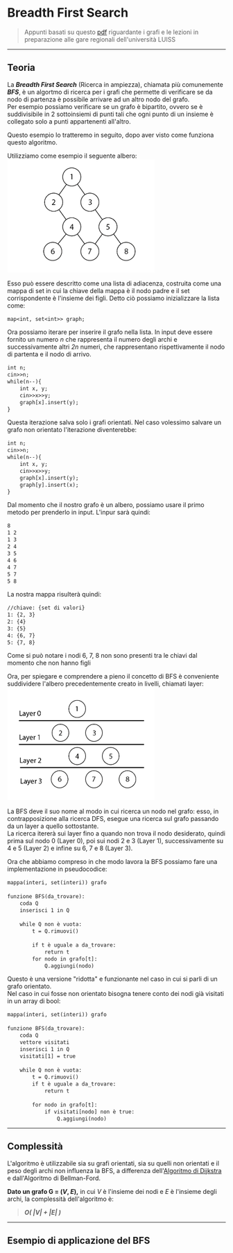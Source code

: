 # Breadth First Search 
>Appunti basati su questo [pdf](https://moodle2.units.it/pluginfile.php/438805/mod_resource/content/1/Lecture_16_handout.pdf) riguardante i grafi e le lezioni in preparazione alle gare regionali dell'università LUISS

****

## Teoria
La ***Breadth First Search*** (Ricerca in ampiezza), chiamata più comunemente ***BFS***, è un algortmo di ricerca per i grafi che permette di verificare se da nodo di partenza è possibile arrivare ad un altro nodo del grafo.  
Per esempio possiamo verificare se un grafo è bipartito, ovvero se è suddivisibile in 2 sottoinsiemi di punti tali che ogni punto di un insieme è collegato solo a punti appartenenti all'altro.

Questo esempio lo tratteremo in seguito, dopo aver visto come funziona questo algoritmo.

Utilizziamo come esempio il seguente albero:  
<img src="https://github.com/LikegoldTOMMY/Introduzione-alla-programmazione-competitiva/blob/main/Useful%20Files/Graph.png?raw=true)" width="340" height="260">

Esso può essere descritto come una lista di adiacenza, costruita come una mappa di set in cui la chiave della mappa è il nodo padre e il set corrispondente è l'insieme dei figli.
Detto ciò possiamo inizializzare la lista come:

    map<int, set<int>> graph;

Ora possiamo iterare per inserire il grafo nella lista. In input deve essere fornito un numero *n* che rappresenta il numero degli archi e successivamente altri *2n* numeri, che rappresentano rispettivamente il nodo di partenta e il nodo di arrivo.

    int n;
    cin>>n;
    while(n--){
        int x, y;
        cin>>x>>y;
        graph[x].insert(y);
    }

Questa iterazione salva solo i grafi orientati. Nel caso volessimo salvare un grafo non orientato l'iterazione diventerebbe:

    int n;
    cin>>n;
    while(n--){
        int x, y;
        cin>>x>>y;
        graph[x].insert(y);
        graph[y].insert(x);
    }

Dal momento che il nostro grafo è un albero, possiamo usare il primo metodo per prenderlo in input. L'inpur sarà quindi:

    8
    1 2
    1 3
    2 4
    3 5
    4 6
    4 7
    5 7
    5 8

La nostra mappa risulterà quindi:

    //chiave: {set di valori}
    1: {2, 3}
    2: {4}
    3: {5}
    4: {6, 7}
    5: {7, 8}

Come si può notare i nodi 6, 7, 8 non sono presenti tra le chiavi dal momento che non hanno figli

Ora, per spiegare e comprendere a pieno il concetto di BFS è conveniente suddividere l'albero precedentemente creato in livelli, chiamati layer:
<img src="https://github.com/LikegoldTOMMY/Introduzione-alla-programmazione-competitiva/blob/main/Useful%20Files/Layers.png?raw=true)" width="340" height="260">

La BFS deve il suo nome al modo in cui ricerca un nodo nel grafo: esso, in contrapposizione alla ricerca DFS, esegue una ricerca sul grafo passando da un layer a quello sottostante.  
La ricerca itererà sui layer fino a quando non trova il nodo desiderato, quindi prima sul nodo 0 (Layer 0), poi sui nodi 2 e 3 (Layer 1), successivamente su 4 e 5 (Layer 2) e infine su 6, 7 e 8 (Layer 3).

Ora che abbiamo compreso in che modo lavora la BFS possiamo fare una implementazione in pseudocodice:

    mappa(interi, set(interi)) grafo

    funzione BFS(da_trovare):
        coda Q
        inserisci 1 in Q

        while Q non è vuota:
            t = Q.rimuovi()

            if t è uguale a da_trovare:
                return t
            for nodo in grafo[t]:
                Q.aggiungi(nodo)

Questo è una versione "ridotta" e funzionante nel caso in cui si parli di un grafo orientato.  
Nel caso in cui fosse non orientato bisogna tenere conto dei nodi già visitati in un array di bool:

    mappa(interi, set(interi)) grafo

    funzione BFS(da_trovare):
        coda Q
        vettore visitati
        inserisci 1 in Q
        visitati[1] = true

        while Q non è vuota:
            t = Q.rimuovi()
            if t è uguale a da_trovare:
                return t

            for nodo in grafo[t]:
                if visitati[nodo] non è true: 
                    Q.aggiungi(nodo)
***

## Complessità
L'algoritmo è utilizzabile sia su grafi orientati, sia su quelli non orientati e il peso degli archi non influenza la BFS, a differenza dell'[Algoritmo di Dijkstra](https://github.com/LikegoldTOMMY/Introduzione-alla-programmazione-competitiva/blob/main/13.%20Dijkstra/Dijkstra.md) e dall'Algoritmo di Bellman-Ford.

**Dato un grafo G = (*V*, *E*),** in cui *V* è l'insieme dei nodi e *E* è l'insieme degli archi, la complessità dell'algoritmo è:
> ***O( |V| + |E| )***

***

## Esempio di applicazione del BFS